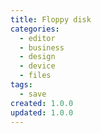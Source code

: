 ```yaml
---
title: Floppy disk
categories:
  - editor
  - business
  - design
  - device
  - files
tags:
  - save
created: 1.0.0
updated: 1.0.0
---
```

